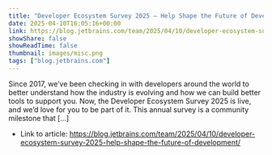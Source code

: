 ```yaml
---
title: "Developer Ecosystem Survey 2025 – Help Shape the Future of Development"
date: 2025-04-10T16:05:16+00:00
link: https://blog.jetbrains.com/team/2025/04/10/developer-ecosystem-survey-2025-help-shape-the-future-of-development/
showShare: false
showReadTime: false
thumbnail: images/misc.png
tags: ["blog.jetbrains.com"]
---
```

Since 2017, we’ve been checking in with developers around the world to better understand how the industry is evolving and how we can build better tools to support you. Now, the Developer Ecosystem Survey 2025 is live, and we’d love for you to be part of it. This annual survey is a community milestone that […]

- Link to article: https://blog.jetbrains.com/team/2025/04/10/developer-ecosystem-survey-2025-help-shape-the-future-of-development/